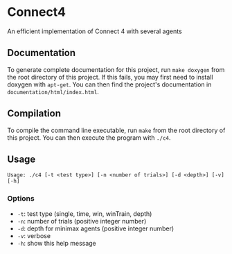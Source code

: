 # Connect4
An efficient implementation of Connect 4 with several agents

## Documentation
To generate complete documentation for this project, run `make doxygen` from the root directory of this project.  If this fails, you may first need to install doxygen with `apt-get`.  You can then find the project's documentation in `documentation/html/index.html`.

## Compilation
To compile the command line executable, run `make` from the root directory of this project.  You can then execute the program with `./c4`.

## Usage
`Usage: ./c4 [-t <test type>] [-n <number of trials>] [-d <depth>] [-v] [-h]`

### Options
* `-t`: test type (single, time, win, winTrain, depth)
* `-n`: number of trials (positive integer number)
* `-d`: depth for minimax agents (positive integer number)
* `-v`: verbose
* `-h`: show this help message